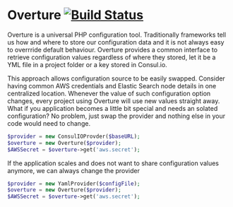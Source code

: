 # Overture [![Build Status](https://travis-ci.org/vhraban/Overture.svg?branch=master)](https://travis-ci.org/vhraban/Overture)

Overture is a universal PHP configuration tool. Traditionally frameworks tell us how and where to store our configuration data and it is not always easy to overrride default behaviour. Overture provides a common interface to retrieve configuration values regardless of where they stored, let it be a YML file in a project folder or a key stored in Consul.io.

This approach allows configuration source to be easily swapped. Consider having common AWS credentials and Elastic Search node details in one centralized location. Whenever the value of such configuration option changes, every project using Overture will use new values straight away. What if you application becomes a little bit special and needs an solated configuration? No problem, just swap the provider and nothing else in your code would need to change.

```php
$provider = new ConsulIOProvder($baseURL);
$overture = new Overture($provider);
$AWSSecret = $overture->get('aws.secret');
```

If the application scales and does not want to share configuration values anymore, we can always change the provider

```php
$provider = new YamlProvider($configFile);
$overture = new Overture($provider);
$AWSSecret = $overture->get('aws.secret');
```
